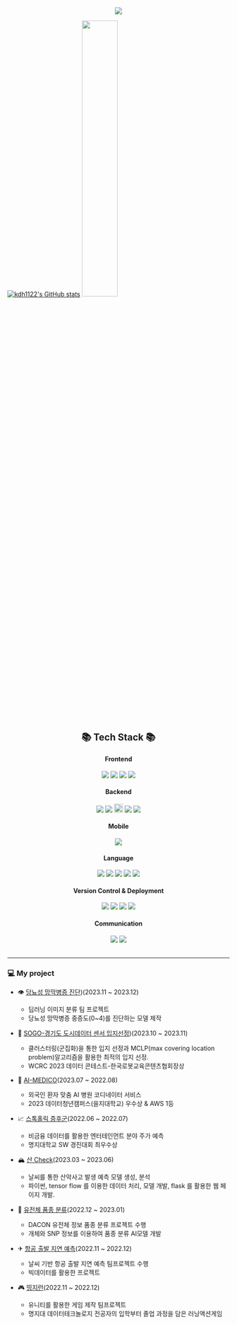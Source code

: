 <div align=center>
	<img src="https://capsule-render.vercel.app/api?type=waving&color=6994CDEE&height=200&section=header&text=DoHyeon's&nbsp;Github&fontSize=90" />	
</div>

[![kdh1122's GitHub stats](https://github-readme-stats.vercel.app/api?username=kdh1122&show_icons=true)](https://github.com/kdh1122/github-readme-stats)
<img width="40%" height="auto" src="https://github-readme-stats.vercel.app/api/top-langs/?username=kdh1122&layout=compact">
<br><br>

<div align="center">

<!--기술스택-->
  
## 📚 Tech Stack 📚


#### Frontend
<img src="https://img.shields.io/badge/HTML5-E34F26?style=flat&logo=HTML5&logoColor=white"/> 
<img src="https://img.shields.io/badge/CSS3-1572B6?style=flat&logo=CSS3&logoColor=white"/>
<img src="https://img.shields.io/badge/JavaScript-F7DF1E?style=flat&logo=javascript&logoColor=white"/>
<img src="https://img.shields.io/badge/React-61DAFB?style=flat&logo=React&logoColor=white"/>
<br/>

#### Backend 
<img src="https://img.shields.io/badge/MySQL-4479A1?style=flat&logo=MySQL&logoColor=white"/> 
<img src="https://img.shields.io/badge/Flask-000000?style=flat&logo=Flask&logoColor=white"/>
<img src="https://img.shields.io/badge/ORACLE-F80000?style=flat&logo=ORACLE&logoColor=white" width="auto" height="20"> 
<img src="https://img.shields.io/badge/Amazon DynamoDB-4053D6?style=flat&logo=amazondynamodb&logoColor=white"/>
<img src="https://img.shields.io/badge/GraphQL-E10098?style=flat&logo=GraphQL&logoColor=white"/>
<br/>

#### Mobile
<img src="https://img.shields.io/badge/Kotlin-7F52FF?style=flat&logo=Kotlin&logoColor=white"/>
<br/>

#### Language
<img src="https://img.shields.io/badge/Python-3776AB?style=flat&logo=Python&logoColor=white"/>
<img src="https://img.shields.io/badge/Java-007396?style=flat&logo=Conda-Forge&logoColor=white" />
<img src="https://img.shields.io/badge/SQL-34A853?style=flat&logo=SQL&logoColor=white"/>
<img src="https://img.shields.io/badge/R-276DC3?style=flat&logo=R&logoColor=white"/>
<img src="https://img.shields.io/badge/C%23-512BD4?style=flat&logo=csharp&logoColor=white"/>
<br/>

#### Version Control & Deployment
<img src="https://img.shields.io/badge/git-F05032?style=flat&logo=Git&logoColor=white"/>
<img src="https://img.shields.io/badge/GitHub-181717?style=flat&logo=GitHub&logoColor=white"/>
<img src="https://img.shields.io/badge/Docker-2496ED?style=flat&logo=Docker&logoColor=white"/>
<img src="https://img.shields.io/badge/AWS-232F3E?style=flat&logo=AmazonAWS&logoColor=white" />
<br/>

#### Communication
<img src="https://img.shields.io/badge/Notion-000000?style=flat&logo=Notion&logoColor=white" />
<img src="https://img.shields.io/badge/Slack-4A154B?style=flat&logo=Slack&logoColor=white"/>
</div>

<br/>

---
### 💻 My project

- 👁 [당뇨성 망막병증 진단](https://github.com/kdh1122/Diabetic-retinopathy_Diagnosis))(2023.11 ~ 2023.12)
  - 딥러닝 이미지 분류 팀 프로젝트
  - 당뇨성 망막병증 중증도(0~4)를 진단하는 모델 제작

- 🌆 [SOGO-경기도 도시데이터 센서 입지선정](https://github.com/kdh1122/SOGO))(2023.10 ~ 2023.11)
  - 클러스터링(군집화)을 통한 입지 선정과 MCLP(max covering location problem)알고리즘을 활용한 최적의 입지 선정.
  - WCRC 2023 데이터 콘테스트-한국로봇교육콘텐츠협회장상
  
- 🏥 [AI-MEDICO](https://github.com/kdh1122/AI-MEDICO)(2023.07 ~ 2022.08)
  - 외국인 환자 맞춤 AI 병원 코디네이터 서비스 
  - 2023 데이터청년캠퍼스(을지대학교) 우수상 & AWS 1등

- 📈 [스톡홀릭 증후군](https://github.com/kdh1122/MJU_SW_Contest)(2022.06 ~ 2022.07)
  - 비금융 데이터를 활용한 엔터테인먼트 분야 주가 예측
  - 명지대학교 SW 경진대회 최우수상

- 🏔 [산 Check](https://github.com/kdh1122/SanCheck)(2023.03 ~ 2023.06)
  -  날씨를 통한 산악사고 발생 예측 모델 생성, 분석
  -  파이썬, tensor flow 를 이용한 데이터 처리, 모델 개발, flask 를 활용한 웹 페이지 개발.
  
- 🍃 [유전체 품종 분류](https://github.com/kdh1122/Genome_classification)(2022.12 ~ 2023.01)
  - DACON 유전체 정보 품종 분류 프로젝트 수행
  - 개체와 SNP 정보를 이용하여 품종 분류 AI모델 개발
    
- ✈ [항공 출발 지연 예측](https://github.com/kdh1122/Flight_delay_prediction)(2022.11 ~ 2022.12)
  - 날씨 기반 항공 출발 지연 예측 팀프로젝트 수행 
  - 빅데이터를 활용한 프로젝트
 
- 🎮 [띵지런](https://github.com/kdh1122/Mjrun)(2022.11 ~ 2022.12)
  - 유니티를 활용한 게임 제작 팀프로젝트
  - 명지대 데이터테크놀로지 전공자의 입학부터 졸업 과정을 담은 러닝액션게임

